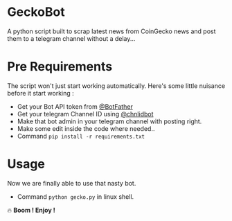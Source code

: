 # GeckoBot
A python script built to scrap latest news from CoinGecko news and post them to a telegram channel without a delay... 

# Pre Requirements

The script won't just start working automatically. Here's some little nuisance before it start working :

- Get your Bot API token from [@BotFather](https://t.me/botfather)
- Get your telegram Channel ID using [@chnlidbot](https://t.me/chnlidbot)
- Make that bot admin in your telegram channel with posting right.
- Make some edit inside the code where needed..
- Command `pip install -r requirements.txt`

# Usage
Now we are finally able to use that nasty bot.
- Command `python gecko.py` in linux shell.

🔥 **Boom !  Enjoy !**
